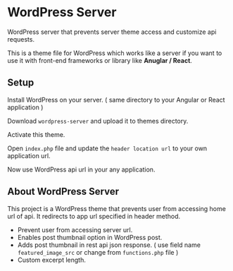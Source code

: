 # WordPress Server

WordPress server that prevents server theme access and customize api requests.

This is a theme file for WordPress which works like a server if you want to use it with front-end frameworks or library like **Anuglar / React**.

## Setup

Install WordPress on your server. ( same directory to your Angular or React application )

Download `wordpress-server` and upload it to themes directory.

Activate this theme.

Open `index.php` file and update the `header location url` to your own application url.

Now use WordPress api url in your any application.

## About WordPress Server

This project is a WordPress theme that prevents user from accessing home url of api. It redirects to app url specified in header method.

- Prevent user from accessing server url.
- Enables post thumbnail option in WordPress post.
- Adds post thumbnail in rest api json response. ( use field name `featured_image_src` or change from `functions.php` file )
- Custom excerpt length.

